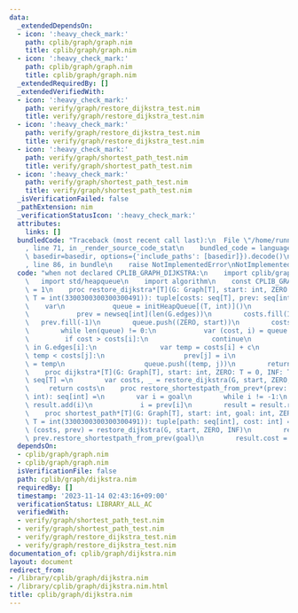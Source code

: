 ```yaml
---
data:
  _extendedDependsOn:
  - icon: ':heavy_check_mark:'
    path: cplib/graph/graph.nim
    title: cplib/graph/graph.nim
  - icon: ':heavy_check_mark:'
    path: cplib/graph/graph.nim
    title: cplib/graph/graph.nim
  _extendedRequiredBy: []
  _extendedVerifiedWith:
  - icon: ':heavy_check_mark:'
    path: verify/graph/restore_dijkstra_test.nim
    title: verify/graph/restore_dijkstra_test.nim
  - icon: ':heavy_check_mark:'
    path: verify/graph/restore_dijkstra_test.nim
    title: verify/graph/restore_dijkstra_test.nim
  - icon: ':heavy_check_mark:'
    path: verify/graph/shortest_path_test.nim
    title: verify/graph/shortest_path_test.nim
  - icon: ':heavy_check_mark:'
    path: verify/graph/shortest_path_test.nim
    title: verify/graph/shortest_path_test.nim
  _isVerificationFailed: false
  _pathExtension: nim
  _verificationStatusIcon: ':heavy_check_mark:'
  attributes:
    links: []
  bundledCode: "Traceback (most recent call last):\n  File \"/home/runner/.local/lib/python3.10/site-packages/onlinejudge_verify/documentation/build.py\"\
    , line 71, in _render_source_code_stat\n    bundled_code = language.bundle(stat.path,\
    \ basedir=basedir, options={'include_paths': [basedir]}).decode()\n  File \"/home/runner/.local/lib/python3.10/site-packages/onlinejudge_verify/languages/nim.py\"\
    , line 86, in bundle\n    raise NotImplementedError\nNotImplementedError\n"
  code: "when not declared CPLIB_GRAPH_DIJKSTRA:\n    import cplib/graph/graph\n \
    \   import std/heapqueue\n    import algorithm\n    const CPLIB_GRAPH_DIJKSTRA*\
    \ = 1\n    proc restore_dijkstra*[T](G: Graph[T], start: int, ZERO: T = 0, INF:\
    \ T = int(3300300300300300491)): tuple[costs: seq[T], prev: seq[int]] =\n    \
    \    var\n            queue = initHeapQueue[(T, int)]()\n            costs = newSeq[T](len(G.edges))\n\
    \            prev = newseq[int](len(G.edges))\n        costs.fill(INF)\n     \
    \   prev.fill(-1)\n        queue.push((ZERO, start))\n        costs[start] = ZERO\n\
    \        while len(queue) != 0:\n            var (cost, i) = queue.pop()\n   \
    \         if cost > costs[i]:\n                continue\n            for (j, c)\
    \ in G.edges[i]:\n                var temp = costs[i] + c\n                if\
    \ temp < costs[j]:\n                    prev[j] = i\n                    costs[j]\
    \ = temp\n                    queue.push((temp, j))\n        return (costs, prev)\n\
    \    proc dijkstra*[T](G: Graph[T], start: int, ZERO: T = 0, INF: T = int(3300300300300300491)):\
    \ seq[T] =\n        var costs, _ = restore_dijkstra(G, start, ZERO, INF)\n   \
    \     return costs\n    proc restore_shortestpath_from_prev*(prev: seq[int], goal:\
    \ int): seq[int] =\n        var i = goal\n        while i != -1:\n           \
    \ result.add(i)\n            i = prev[i]\n        result = result.reversed()\n\
    \    proc shortest_path*[T](G: Graph[T], start: int, goal: int, ZERO: T = 0, INF:\
    \ T = int(3300300300300300491)): tuple[path: seq[int], cost: int] =\n        var\
    \ (costs, prev) = restore_dijkstra(G, start, ZERO, INF)\n        result.path =\
    \ prev.restore_shortestpath_from_prev(goal)\n        result.cost = costs[goal]\n"
  dependsOn:
  - cplib/graph/graph.nim
  - cplib/graph/graph.nim
  isVerificationFile: false
  path: cplib/graph/dijkstra.nim
  requiredBy: []
  timestamp: '2023-11-14 02:43:16+09:00'
  verificationStatus: LIBRARY_ALL_AC
  verifiedWith:
  - verify/graph/shortest_path_test.nim
  - verify/graph/shortest_path_test.nim
  - verify/graph/restore_dijkstra_test.nim
  - verify/graph/restore_dijkstra_test.nim
documentation_of: cplib/graph/dijkstra.nim
layout: document
redirect_from:
- /library/cplib/graph/dijkstra.nim
- /library/cplib/graph/dijkstra.nim.html
title: cplib/graph/dijkstra.nim
---
```

